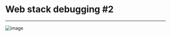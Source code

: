 # Web stack debugging #2

-----------


![image](https://s3.amazonaws.com/intranet-projects-files/holbertonschool-sysadmin_devops/287/99littlebugsinthecode-holberton.jpg)
